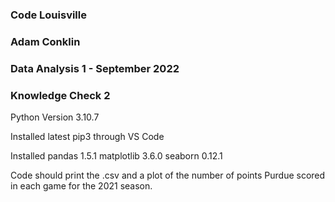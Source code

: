 ### Code Louisville ###
### Adam Conklin ###
### Data Analysis 1 - September 2022 ###

### Knowledge Check 2 ###

Python Version 3.10.7

Installed latest pip3 through VS Code

Installed 
    pandas 1.5.1
    matplotlib  3.6.0
    seaborn 0.12.1 

Code should print the .csv and a plot of the number of points Purdue scored in each game for the 2021 season. 
